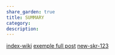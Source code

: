 ```yaml
---
share_garden: true
title: SUMMARY
category:
description:
---
```


[index-wiki](./Wiki/index.md)
[exemple full post](./Reviews/exemple.md)
[new-skr-123](./Wiki/new-skr-123.md)